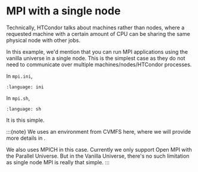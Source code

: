 # MPI with a single node

Technically, HTCondor talks about machines rather than nodes, where a requested machine with a certain amount of CPU can be sharing the same physical node with other jobs.

In this example, we'd mention that you can run MPI applications using the vanilla universe in a single node. This is the simplest case as they do not need to communicate over multiple machines/nodes/HTCondor processes.

In `mpi.ini`,

```{literalinclude} 0-Vanilla-MPI/mpi.ini
:language: ini
```

In `mpi.sh`,

```{literalinclude} 0-Vanilla-MPI/mpi.sh
:language: sh
```

It is this simple.

:::{note}
We uses an environment from CVMFS here, where we will provide more details in [](#OpenMPI-CVMFS).

We also uses MPICH in this case. Currently we only support Open MPI with the Parallel Universe. But in the Vanilla Universe, there's no such limitation as single node MPI is really that simple.
:::
